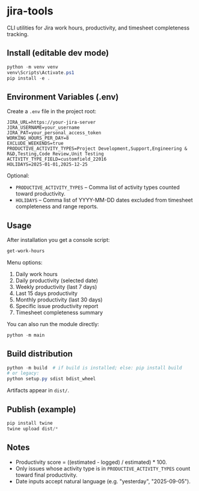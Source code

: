 # jira-tools

CLI utilities for Jira work hours, productivity, and timesheet completeness tracking.

## Install (editable dev mode)

```powershell
python -m venv venv
venv\Scripts\Activate.ps1
pip install -e .
```

## Environment Variables (.env)
Create a `.env` file in the project root:

```
JIRA_URL=https://your-jira-server
JIRA_USERNAME=your_username
JIRA_PAT=your_personal_access_token
WORKING_HOURS_PER_DAY=8
EXCLUDE_WEEKENDS=true
PRODUCTIVE_ACTIVITY_TYPES=Project Development,Support,Engineering & R&D,Testing,Code Review,Unit Testing
ACTIVITY_TYPE_FIELD=customfield_22016
HOLIDAYS=2025-01-01,2025-12-25
```

Optional:
* `PRODUCTIVE_ACTIVITY_TYPES` – Comma list of activity types counted toward productivity.
* `HOLIDAYS` – Comma list of YYYY-MM-DD dates excluded from timesheet completeness and range reports.

## Usage

After installation you get a console script:

```powershell
get-work-hours
```

Menu options:
1. Daily work hours
2. Daily productivity (selected date)
3. Weekly productivity (last 7 days)
4. Last 15 days productivity
5. Monthly productivity (last 30 days)
6. Specific issue productivity report
7. Timesheet completeness summary

You can also run the module directly:

```powershell
python -m main
```

## Build distribution

```powershell
python -m build  # if build is installed; else: pip install build
# or legacy:
python setup.py sdist bdist_wheel
```
Artifacts appear in `dist/`.

## Publish (example)

```powershell
pip install twine
twine upload dist/*
```

## Notes
* Productivity score = ((estimated - logged) / estimated) * 100.
* Only issues whose activity type is in `PRODUCTIVE_ACTIVITY_TYPES` count toward final productivity.
* Date inputs accept natural language (e.g. "yesterday", "2025-09-05").

